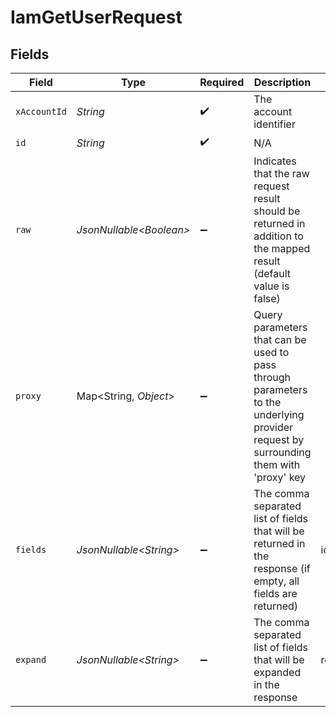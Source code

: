 # IamGetUserRequest


## Fields

| Field                                                                                                                                                                                | Type                                                                                                                                                                                 | Required                                                                                                                                                                             | Description                                                                                                                                                                          | Example                                                                                                                                                                              |
| ------------------------------------------------------------------------------------------------------------------------------------------------------------------------------------ | ------------------------------------------------------------------------------------------------------------------------------------------------------------------------------------ | ------------------------------------------------------------------------------------------------------------------------------------------------------------------------------------ | ------------------------------------------------------------------------------------------------------------------------------------------------------------------------------------ | ------------------------------------------------------------------------------------------------------------------------------------------------------------------------------------ |
| `xAccountId`                                                                                                                                                                         | *String*                                                                                                                                                                             | :heavy_check_mark:                                                                                                                                                                   | The account identifier                                                                                                                                                               |                                                                                                                                                                                      |
| `id`                                                                                                                                                                                 | *String*                                                                                                                                                                             | :heavy_check_mark:                                                                                                                                                                   | N/A                                                                                                                                                                                  |                                                                                                                                                                                      |
| `raw`                                                                                                                                                                                | *JsonNullable\<Boolean>*                                                                                                                                                             | :heavy_minus_sign:                                                                                                                                                                   | Indicates that the raw request result should be returned in addition to the mapped result (default value is false)                                                                   |                                                                                                                                                                                      |
| `proxy`                                                                                                                                                                              | Map\<String, *Object*>                                                                                                                                                               | :heavy_minus_sign:                                                                                                                                                                   | Query parameters that can be used to pass through parameters to the underlying provider request by surrounding them with 'proxy' key                                                 |                                                                                                                                                                                      |
| `fields`                                                                                                                                                                             | *JsonNullable\<String>*                                                                                                                                                              | :heavy_minus_sign:                                                                                                                                                                   | The comma separated list of fields that will be returned in the response (if empty, all fields are returned)                                                                         | id,remote_id,first_name,last_name,name,primary_email_address,username,roles,groups,status,avatar,is_bot_user,last_active_at,last_login_at,created_at,updated_at,multi_factor_enabled |
| `expand`                                                                                                                                                                             | *JsonNullable\<String>*                                                                                                                                                              | :heavy_minus_sign:                                                                                                                                                                   | The comma separated list of fields that will be expanded in the response                                                                                                             | roles,groups                                                                                                                                                                         |